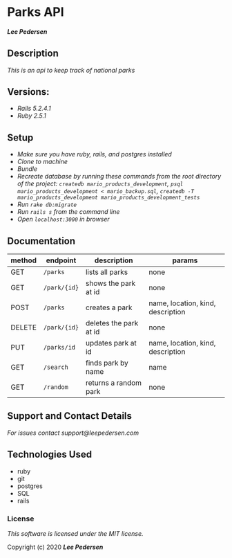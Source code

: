 # Parks API

#### _Lee Pedersen_

## Description

_This is an api to keep track of national parks_

## Versions:
* _Rails 5.2.4.1_
* _Ruby 2.5.1_

## Setup
* _Make sure you have ruby, rails, and postgres installed_
* _Clone to machine_
* _Bundle_
* _Recreate database by running these commands from the root directory of the project: `createdb mario_products_development`, `psql mario_products_development < mario_backup.sql`, `createdb -T mario_products_development mario_products_development_tests`_
* _Run `rake db:migrate`_
* _Run `rails s` from the command line_
* _Open `localhost:3000` in browser_

## Documentation

| method | endpoint | description | params |
| --- | --- | --- | --- |
| GET | `/parks`| lists all parks | none |
| GET | `/park/{id}`| shows the park at id | none |
| POST | `/parks`| creates a park | name, location, kind, description |
| DELETE | `/park/{id}` | deletes the park at id | none |
| PUT | `/parks/id` | updates park at id | name, location, kind, description |
| GET | `/search` | finds park by name | name |
| GET | `/random` | returns a random park | none |

## Support and Contact Details
_For issues contact support@leepedersen.com_

## Technologies Used
* ruby
* git
* postgres
* SQL
* rails

### License
*This software is licensed under the MIT license.*

Copyright (c) 2020 **_Lee Pedersen_**
